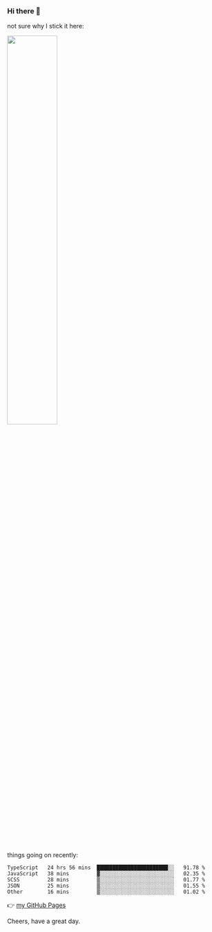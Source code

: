 ### Hi there 👋

not sure why I stick it here:

[<img width="48%" src="https://github-readme-stats.vercel.app/api?username=ykzhukian&show_icons=true&theme=dracula">](https://github.com/anuraghazra/github-readme-stats)


things going on recently:

<!--START_SECTION:waka-->

```text
TypeScript   24 hrs 56 mins  ███████████████████████░░   91.78 %
JavaScript   38 mins         ▓░░░░░░░░░░░░░░░░░░░░░░░░   02.35 %
SCSS         28 mins         ▒░░░░░░░░░░░░░░░░░░░░░░░░   01.77 %
JSON         25 mins         ▒░░░░░░░░░░░░░░░░░░░░░░░░   01.55 %
Other        16 mins         ▒░░░░░░░░░░░░░░░░░░░░░░░░   01.02 %
```

<!--END_SECTION:waka-->

👉 [my GitHub Pages](https://ykzhukian.github.io)

Cheers, have a great day.

